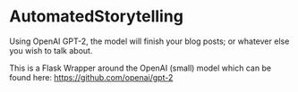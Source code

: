 # AutomatedStorytelling
Using OpenAI GPT-2, the model will finish your blog posts; or whatever else you wish to talk about. 

This is a Flask Wrapper around the OpenAI (small) model which can be found here: https://github.com/openai/gpt-2
